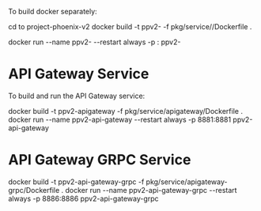 To build docker separately:

cd to project-phoenix-v2
docker build -t ppv2-<service-name> -f pkg/service/<service>/Dockerfile .

docker run --name ppv2-<service-name> --restart always -p <port>:<port> ppv2-<service-name>

# API Gateway Service

To build and run the API Gateway service:

docker build -t ppv2-apigateway -f pkg/service/apigateway/Dockerfile .
docker run --name ppv2-api-gateway --restart always -p 8881:8881 ppv2-api-gateway

# API Gateway GRPC Service

docker build -t ppv2-api-gateway-grpc -f pkg/service/apigateway-grpc/Dockerfile .
docker run --name ppv2-api-gateway-grpc --restart always -p 8886:8886 ppv2-api-gateway-grpc




